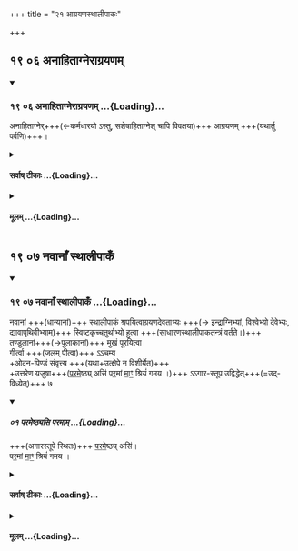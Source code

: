 +++
title = "२१ आग्रयणस्थालीपाकः"

+++

## १९ ०६ अनाहिताग्नेराग्रयणम्

<div class="js_include" includetitle="true" newlevelforh1="3" unfilled url="/vedAH_yajuH/taittirIyam/sUtram/ApastambaH/gRhyam/sUtra-pAThaH/vishvAsa-prastutiH/21_AgrayaNasthAlIpAkaH/19_06_anAhitAgnerAgrayaNam.md">
<details open><summary><h3>१९ ०६ अनाहिताग्नेराग्रयणम्  ...{Loading}...</h3></summary>

अनाहिताग्नेर्+++(←कर्मधारयो ऽस्तु, सशेषाहिताग्नेश् चापि विवक्षया)+++ आग्रयणम् +++(यथार्तु पर्वणि)+++।  

</details>
</div>
<div class="js_include collapsed" newlevelforh1="4" title="सर्वाष् टीकाः" unfilled url="/vedAH_yajuH/taittirIyam/sUtram/ApastambaH/gRhyam/sUtra-pAThaH/sarvASh_TIkAH/21_AgrayaNasthAlIpAkaH/19_06_anAhitAgnerAgrayaNam.md">
<details><summary><h4>सर्वाष् टीकाः ...{Loading}...</h4></summary>
<details><summary>Oldenberg</summary>

6. (Now follows) the Āgrayaṇa sacrifice (or partaking of the first-fruits) of one who has not set up the (Śrauta) fires.
</details>
<details><summary>हरदत्तः</summary>

+++(आग्रयण-शब्दय्)+++ **एतिर्** अत्र प्राशनार्थः । अग्रे प्रथमं अयनं यत्र तद् **आग्रयणम्** । अग्रायणम् इति प्राप्ते छान्दसो दीर्घ-व्यत्ययः ।

तत्-कर्म वक्ष्यते—  
तत्र **अनाहिताग्नि**-ग्रहणम् +++(अर्धाधान-क्रमेण)+++ आहिताग्नेर् औपासनवतः श्रौतेनाऽऽग्रयणेन सह समुच्चय-प्रतिषेधार्थम् ।+++(5)+++  
तेन पार्वणादिषु समुच्चयो भवति ।+++(5)+++ तत्र स्मार्तस्य करणे ऽभ्युदयः । अकरणे न प्रत्यवायः ।

**आग्रयणम्** इति नाम्ना श्रौताग्रयणस्य धर्माः प्राप्यन्ते ।+++(5)+++  
नानिष्ट्वाग्रयणेनाऽऽहिताग्निर् नवस्याश्नीयाद् इति । (आप.श्रौ.६-२९-२.) 

वर्षासु श्यामाकैर् यजेत, शरदि व्रीहिभिः, वसन्ते यवैः, यथुर्तु वेणु-यवैर् इति च ॥६॥
</details>
<details><summary>सुदर्शनः</summary>

उपदिश्यत इति शेषः ।

अत्राऽनाहिताग्नेर् ग्रहणं "सशेषाधानिनो ऽप्याऽऽहिताग्नेर् नेदं स्मार्तम् आग्रयणं श्रौतेन समुच्चेतव्यम्" इत्य्-अर्थम् ।
औपासन-होमादेस् तु अग्नि-होत्र-होमादिना समुच्चय एव ।  

पिण्डपितृयज्ञो मासिश्राद्धं च आहिताग्न्य्-अनाहिताग्न्योर् उभयोर् अपि समुच्चेतव्ये -

"सोऽयम् एवं-विहित एवानाहिताग्नेर् औपासने" (आप.श्रौ.६-२८.) इति वचनात्,  

< पितृयज्ञं तु निर्वर्त्य  
< विप्रश् चन्द्र-क्षयेऽग्निमान् ।  
< पिण्डान्वाहार्यकं श्राद्धं  
< कुर्यान् मासानु-मासिकम् ॥ (म.स्मृ.३-१२२) 

इति मनुवचनाच् च ।  
सर्वाधानिनोऽपि मासि-श्राद्धं होम-वर्जं कर्तव्यम् एव । 

उपदेश-मतं तु—  
सशेषाधानिनश् चाहिताग्नेः ।
पार्वणयोर् औपासन-होमस्य च निवृत्तिः ; दर्श-पूर्ण-मासाभ्याम् अग्निहोत्रेण च कृतार्थत्वात्, कालैक्येन विरोधाच् चेति ।

आग्रयणम् इति कर्मनामधेयम्, येन कर्मणा अग्रे नवद्रव्यं देवान् प्रापयतीति ।
यत्-कर्म कृत्वेैव वाग्रयणं प्रथमायनं नवान्न-प्राशन-प्राप्तिर् भवतीति ॥६॥
</details>
</details>
</div>
<div class="js_include collapsed" newlevelforh1="4" title="मूलम्" unfilled url="/vedAH_yajuH/taittirIyam/sUtram/ApastambaH/gRhyam/sUtra-pAThaH/mUlam/21_AgrayaNasthAlIpAkaH/19_06_anAhitAgnerAgrayaNam.md">
<details><summary><h4>मूलम् ...{Loading}...</h4></summary>

अनाहिताग्नेराग्रयणम् ।

</details>
</div>

## १९ ०७ नवानाँ स्थालीपाकँ

<div class="js_include" includetitle="true" newlevelforh1="3" unfilled url="/vedAH_yajuH/taittirIyam/sUtram/ApastambaH/gRhyam/sUtra-pAThaH/vishvAsa-prastutiH/21_AgrayaNasthAlIpAkaH/19_07_navAnA.N_sthAlIpAka.N.md">
<details open><summary><h3>१९ ०७ नवानाँ स्थालीपाकँ ...{Loading}...</h3></summary>

नवानां +++(धान्यानां)+++ स्थालीपाकं श्रपयित्वाग्रयणदेवताभ्यः +++(→ इन्द्राग्निभ्यां, विश्वेभ्यो देवेभ्यः, द्यावापृथिवीभ्याम्)+++ स्विष्टकृच्चतुर्थाभ्यो हुत्वा +++(साधारणस्थालीपाकतन्त्रं वर्तते।)+++  
तण्डुलानां+++(→पुलाकानां)+++ मुखं पूरयित्वा  
गीर्त्वा +++(जलम् पीत्वा)+++ ऽऽचम्य  
+ओदन-पिण्डं संवृत्त्य +++(यथा+उत्क्षेपे न विशीर्येत)+++  
+उत्तरेण यजुषा+++(प॒र॒मे॒ष्ठ्य् असि॑ पर॒मां मा॒ꣳ॒ श्रियं॑ गमय ।)+++ ऽऽगार-स्तूप उद्विद्धेत्+++(=उद्-विध्येत्)+++ ७  

<div class="js_include bg-light-yellow" includetitle="false" newlevelforh1="2" unfilled="" url="/vedAH_yajuH/taittirIyam/sUtram/ApastambaH/gRhyam/ekAgnikANDam/vishvAsa-prastutiH/2_18/01_parameShThyasi_paramAm.md">
<details open><summary><h5>०१ परमेष्ठ्यसि परमाम् ...{Loading}...</h5></summary>



+++(अगारस्तूपे स्थितः)+++ प॒र॒मे॒ष्ठ्य् असि॑।  
पर॒मां मा॒ꣳ॒ श्रियं॑ गमय ।  

</details>
</div>
</details>
</div>
<div class="js_include collapsed" newlevelforh1="4" title="सर्वाष् टीकाः" unfilled url="/vedAH_yajuH/taittirIyam/sUtram/ApastambaH/gRhyam/sUtra-pAThaH/sarvASh_TIkAH/21_AgrayaNasthAlIpAkaH/19_07_navAnA.N_sthAlIpAka.N.md">
<details><summary><h4>सर्वाष् टीकाः ...{Loading}...</h4></summary>
<details><summary>Oldenberg</summary>

7. He prepares a Sthālīpāka of the fresh fruits, sacrifices to the deities of the (Śrauta) Āgrayaṇa sacrifice with (Agni) Sviṣṭakṛt as the fourth, fills his mouth with grains, swallows them, sips water, forms a lump of the boiled (sacrificial) food, and throws it up with the next Yajus (II, 18, 1) to the summit of the house.
</details>
<details><summary>हरदत्तः</summary>

- **नवानां** व्रीहीणां यवानां वा औपासने श्रपयित्वा  
- प्रतिष्ठितम् अभिघार्याग्निम् उपसमाधाय  
- संपरिस्तीय  
- तूष्णीं समन्तं परिषिच्य  
- दर्वीं संमृज्य  
- स्थालीपाकाद् उपघातं चतस्र आहुतीर् जुहोत्य् **आग्रयणदेवताभ्यः स्विष्टकृच्चतुर्थाभ्यः** — 
  - इन्द्राग्निभ्यां स्वाहा । अग्नीन्द्राभ्यामिति वा ।
  - ततो विश्वेभ्यो देवेभ्यः, ततो द्यावापृथिवीभ्यां, अग्नये स्विष्टकृत इति ।
- पूर्ववत् परिषेचनम् ।

एतावद् एव कर्म नान्यत् किञ्चित्, प्रापकाभावात् ।  
केचित् सर्वं कुर्वन्ति ।+++(5)+++

ततः **तण्डुलानां मुखं** पूरयति ।  
अत्र तण्डुलशब्दः ओदनावयवेषु पुलाकेषु वर्तते ।+++(5)+++  
यथा "मेक्षणे तण्डुला" इत्यत्र ।  
तेन हविषश् शेषाद् अवदाय पूरणम् ।  
अन्ये शुद्धान् एव तण्डुलानिच्छन्ति ।

तान् **गीर्त्वा** भक्षयित्वाऽऽचम्य तत ओदनपिण्डं संवर्तयति प्रयत्नेन सम्पादयति ।
यथा स्तूपे उद्विध्यमानो न संशीर्यति तथा संवर्त्य तमगारस्तूपे उद्विध्येत् — **उत्तरेण यजुषा** "परमेष्ठ्य् असी"त्यनेन _ऊर्ध्वं विध्येत्_, यथा **स्तूपे** निपततति । स्तूपः पृष्ठवंशः ।
**विद्धेद्** इत्यपपाठः, छान्दसो वा ।

आग्रयण-वचनाद् एव सिद्धे **नवानाम्** इति वचनम् अनाहिताग्नेर् नवानां स्थालीपाक एव यथा स्यात् - अन्ये कल्पा श्रौतदृष्टा मा भूवन्निति ।  
स्विष्टकृच्-चतुर्थ-वचनं सोम-निवृत्य्-अर्थम् ।

तेन+++(←केन??)+++ श्यामाकानां वेणुयवानां चाग्रयणं अनाहिताग्नेर् भवति ॥७॥
</details>
<details><summary>सुदर्शनः</summary>

**नवानां** व्रीहीणां यवानां वा सम्बन्धिनां पत्न्य् अवहन्तीत्यादि-विधिना **स्थालीपाकम्** एव श्रपयित्वा  
ऽग्नेर् उपसमाधानाद्य्-अग्नि-मुखान्ते कृते  
**आग्रयण**प्रधान **देवताभ्यः** श्रौते चोदिताभ्यः **स्विष्टकृच्-चतुर्थाभ्यः** = स्विष्टकृच्चतुर्थो यासां, ताभ्यो जुहोति ।  
तत्र प्रथमम् इन्द्राग्निभ्यां अग्नीन्द्राभ्यां वा स्वाहेति जुहोति ।  
ततो विश्वेभ्यो देवेभ्यस् स्वाहेति ।  
ततश् च द्यावा-पृथिवीभ्यां स्वाहेति ।  
सर्वत्र च स्वेनैवावदानधर्मेण ।  
अथ लेपयोर् इत्यादि-तन्त्र-शेष-समाप्तिः ।  

ननु— श्रौते "आग्नेयम् अष्टाकपालं निर्वपति पुराणानां व्रीहीणां" इत्य् अग्निः प्रथम- देवता । तत् कथम् इन्द्राग्निभ्याम् अग्नीन्द्राभ्यां वा प्रथमाहुतिः ?  
सत्यं; स तु तत्राग्निर् अङ्ग-देवता, न प्रधान-देवता; आग्रयण-देवताभ्य इति च प्रधान-देवतानाम् एव सम्प्रत्ययः ; अन्यथा अतिप्रसङ्गात् ।  
अप्रधान्यं चाग्नेः "आग्रयणं भवति हुताद्याय" इत्य् अत्रेन्द्राग्न्य्-आदीनाम् एवोपदेशात्, ऐन्द्राग्नस्य मुख्य-प्रधानत्वे चामावास्या-तन्त्रम् इति तन्त्र-नियमस्योपपत्तेः, "दश हविषां द्वे स्विष्टकृतः" इत्यत्राग्नेययोर् याज्यानुवाक्ययोर् अभावाच्च ।

अत्र च **स्विष्टकृच्चतुर्थाभ्य** इति वचनं श्रौतवद् इह व्रीह्याग्रयणेन श्यामाकाग्रयणस्य पाक्षिकी समानतन्त्रता मा भूद् इत्य्-एवम्-अर्थम् ।
तेनानाहितग्नीनां नाना-तन्त्रम् एव ।+++(4)+++

वर्षासु पर्वणि सोमाय श्यामाकाग्रयणं कर्तव्यम्,  
द्रव्य-देवता-कालानाम् अनुक्तानाम् अप्याग्रयण-नाम-धेयाद् अवगतानां आकाङ्क्षितानां स्वीकारे विरोधाभावात् ।+++(4)+++

अत एव न्यायाच् छरदि व्रीहीणाम् आग्रयणं, वसन्ते च यवानां पर्वण्य् एव ।

केचित्— स्विष्टकृच्-चतुर्थ-वचनाद् आहिताग्नेः श्यामाकादीनां वेणुयवानां चाग्रयणम् एव न भवतीति । तन्न ; अकृताग्रयणस्य नव-श्यामाकाद्य्-अशनाभ्युपगमे ऽतिप्रसङ्गात्, स्विष्टकृच्-चतुर्थ-वचनस्योक्तार्थत्वाच् च ॥

ततस् तन्त्रशेषे समाप्ते **तण्डुलानां मुखम्** आस्यं पूरयति ।  
तण्डुलाश् चाशृताः, प्रसिद्धत्वात् । शृता इत्यपरे - "ये मेक्षणे तण्डुला" इति दर्शनात् ।  
शृत-पक्षे हुतशेषात् प्रतिपत्त्य्-अपेक्षाद् उपादाय मुख-पूरणम् ।

ततो **निगीर्य** तण्डुलान् **आचामति** - अपस् सकृत् पिबतीत्यर्थः । कर्माङ्गतया चेदम् आचमन-विधानं, प्रकरणात् ।  
शुद्ध्य्-अर्थाचमनम् अपि "आसीनस् त्रिर् आचामेत्" (आप.ध.१-१६-२.) इत्याद्य्-अनेकपदार्थान्वितं शास्त्रान्तर-प्राप्तं कर्तव्यम् एव ।

तत ओदनेन हुत-शेषेण **पिण्डं संवर्तयति** - यथा उद्विध्यमानो न शीर्यति तथा सुदृढं करोति ।
ततस्तं पिण्डमुत्तरेण यजुषा "परमेष्ठ्यसि" इत्यनेन **उद्विद्धेत्** ऊर्ध्वं विक्षिपेत् ।  
यथागारस्तूपे पृष्ठवंशे पतति तथा विद्धेत् । यकार-लोपश् छान्दसः ॥७॥
</details>
</details>
</div>
<div class="js_include collapsed" newlevelforh1="4" title="मूलम्" unfilled url="/vedAH_yajuH/taittirIyam/sUtram/ApastambaH/gRhyam/sUtra-pAThaH/mUlam/21_AgrayaNasthAlIpAkaH/19_07_navAnA.N_sthAlIpAka.N.md">
<details><summary><h4>मूलम् ...{Loading}...</h4></summary>

नवानाँ स्थालीपाकँ श्रपयित्वाऽऽग्रयणदेवताभ्यः स्विष्टकृच्चतुर्थाभ्यो हुत्वा तण्डुलानां मुखं पूरयित्वा गीर्त्वाचम्यौदनपिण्डँ संवृत्त्योत्तरेण यजुषागारस्तूप उद्विद्धेत् ।

</details>
</div>
